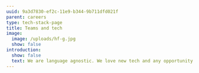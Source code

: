 ```yaml
---
uuid: 9a3d7830-ef2c-11e9-b344-9b711dfd021f
parent: careers
type: tech-stack-page
title: Teams and tech
image:
  image: /uploads/hf-g.jpg
  show: false
introduction:
  show: false
  text: We are language agnostic. We love new tech and any opportunity to use it
---
```


